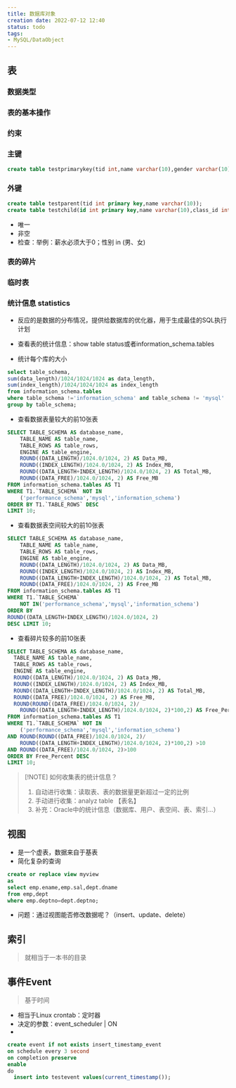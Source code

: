 ```yaml
---
title: 数据库对象
creation date: 2022-07-12 12:40 
status: todo
tags:
- MySQL/DataObject
---
```


## 表

### 数据类型

### 表的基本操作

### 约束

### 主键

```sql
create table testprimarykey(tid int,name varchar(10),gender varchar(10),primary key(tid));
```

### 外键

```sql
create table testparent(tid int primary key,name varchar(10));
create table testchild(id int primary key,name varchar(10),class_id int, foreign key(class_id) references testparent(tid))
```

- 唯一
- 非空
- 检查：举例：薪水必须大于0；性别 in (男、女)

### 表的碎片

### 临时表

### 统计信息 statistics

- 反应的是数据的分布情况，提供给数据库的优化器，用于生成最佳的SQL执行计划
- 查看表的统计信息：show table status或者information_schema.tables

- 统计每个库的大小

```sql
select table_schema,
sum(data_length)/1024/1024/1024 as data_length,
sum(index_length)/1024/1024/1024 as index_length
from information_schema.tables 
where table_schema !='information_schema' and table_schema != 'mysql' 
group by table_schema;	
```

- 查看数据表量较大的前10张表

```sql
SELECT TABLE_SCHEMA AS database_name,
	TABLE_NAME AS table_name,
	TABLE_ROWS AS table_rows,
	ENGINE AS table_engine,
	ROUND((DATA_LENGTH)/1024.0/1024, 2) AS Data_MB,
	ROUND((INDEX_LENGTH)/1024.0/1024, 2) AS Index_MB,
	ROUND((DATA_LENGTH+INDEX_LENGTH)/1024.0/1024, 2) AS Total_MB,
	ROUND((DATA_FREE)/1024.0/1024, 2) AS Free_MB
FROM information_schema.tables AS T1
WHERE T1.`TABLE_SCHEMA` NOT IN
	('performance_schema','mysql','information_schema')
ORDER BY T1.`TABLE_ROWS` DESC
LIMIT 10;
```

- 查看数据表空间较大的前10张表

```sql
SELECT TABLE_SCHEMA AS database_name,
	TABLE_NAME AS table_name,
	TABLE_ROWS AS table_rows,
	ENGINE AS table_engine,
	ROUND((DATA_LENGTH)/1024.0/1024, 2) AS Data_MB,
	ROUND((INDEX_LENGTH)/1024.0/1024, 2) AS Index_MB,
	ROUND((DATA_LENGTH+INDEX_LENGTH)/1024.0/1024, 2) AS Total_MB,
	ROUND((DATA_FREE)/1024.0/1024, 2) AS Free_MB
FROM information_schema.tables AS T1
WHERE T1.`TABLE_SCHEMA` 
	NOT IN('performance_schema','mysql','information_schema')
ORDER BY
ROUND((DATA_LENGTH+INDEX_LENGTH)/1024.0/1024, 2)
DESC LIMIT 10;
```

- 查看碎片较多的前10张表

```sql
SELECT TABLE_SCHEMA AS database_name,
  TABLE_NAME AS table_name,
  TABLE_ROWS AS table_rows,
  ENGINE AS table_engine,
  ROUND((DATA_LENGTH)/1024.0/1024, 2) AS Data_MB,
  ROUND((INDEX_LENGTH)/1024.0/1024, 2) AS Index_MB,
  ROUND((DATA_LENGTH+INDEX_LENGTH)/1024.0/1024, 2) AS Total_MB,
  ROUND((DATA_FREE)/1024.0/1024, 2) AS Free_MB,
  ROUND(ROUND((DATA_FREE)/1024.0/1024, 2)/
	ROUND((DATA_LENGTH+INDEX_LENGTH)/1024.0/1024, 2)*100,2) AS Free_Percent
FROM information_schema.tables AS T1
WHERE T1.`TABLE_SCHEMA` NOT IN
	('performance_schema','mysql','information_schema')
AND ROUND(ROUND((DATA_FREE)/1024.0/1024, 2)/
	ROUND((DATA_LENGTH+INDEX_LENGTH)/1024.0/1024, 2)*100,2) >10
AND ROUND((DATA_FREE)/1024.0/1024, 2)>100
ORDER BY Free_Percent DESC
LIMIT 10;
```


> [!NOTE] 如何收集表的统计信息？
> 1. 自动进行收集：读取表、表的数据量更新超过一定的比例
> 2. 手动进行收集：analyz table 【表名】
> 3. 补充：Oracle中的统计信息（数据库、用户、表空间、表、索引...）


## 视图

- 是一个虚表，数据来自于基表
- 简化复杂的查询

```sql
create or replace view myview
as	
select emp.ename,emp.sal,dept.dname
from emp,dept
where emp.deptno=dept.deptno;
```
- 问题：通过视图能否修改数据呢？（insert、update、delete）

## 索引

> 就相当于一本书的目录
	
## 事件Event

> 基于时间

- 相当于Linux crontab：定时器
- 决定的参数：event_scheduler | ON 
- 
```sql
create event if not exists insert_timestamp_event
on schedule every 3 second
on completion preserve
enable
do
  insert into testevent values(current_timestamp());
```
